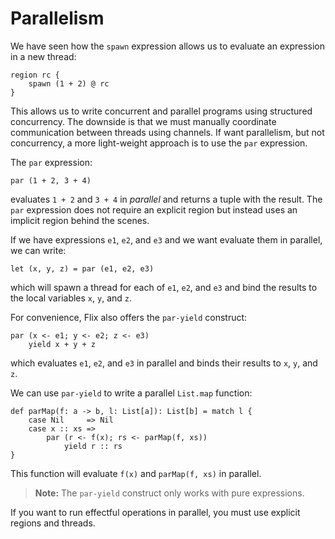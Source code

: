 # Parallelism

We have seen how the `spawn` expression allows us to evaluate an expression in a
new thread:

```flix
region rc {
    spawn (1 + 2) @ rc
}
```

This allows us to write concurrent and parallel programs using structured
concurrency. The downside is that we must manually coordinate communication
between threads using channels. If want parallelism, but not concurrency, a more
light-weight approach is to use the `par` expression.

The `par` expression:

```flix
par (1 + 2, 3 + 4)
```

evaluates `1 + 2` and `3 + 4` in *parallel* and returns a tuple with the result.
The `par` expression does not require an explicit region but instead uses an
implicit region behind the scenes.

If we have expressions `e1`, `e2`, and `e3` and we want evaluate them in parallel, we can write:

```flix
let (x, y, z) = par (e1, e2, e3)
```

which will spawn a thread for each of `e1`, `e2`, and `e3` and bind the results
to the local variables `x`, `y`, and `z`.

For convenience, Flix also offers the `par-yield` construct:

```flix
par (x <- e1; y <- e2; z <- e3) 
    yield x + y + z
```

which evaluates `e1`, `e2`, and `e3` in parallel and binds their results to `x`, `y`, and `z`.

We can use `par-yield` to write a parallel `List.map` function:

```flix
def parMap(f: a -> b, l: List[a]): List[b] = match l {
    case Nil     => Nil
    case x :: xs => 
        par (r <- f(x); rs <- parMap(f, xs))
            yield r :: rs
}
```

This function will evaluate `f(x)` and `parMap(f, xs)` in parallel. 

> **Note:** The `par-yield` construct only works with pure expressions.

If you want to run effectful operations in parallel, you must use explicit
regions and threads. 
